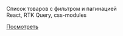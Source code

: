 Список товаров с фильтром и пагинацией<br>
React, RTK Query, css-modules


<a href="https://vlnts.netlify.app/">Посмотреть</a>
